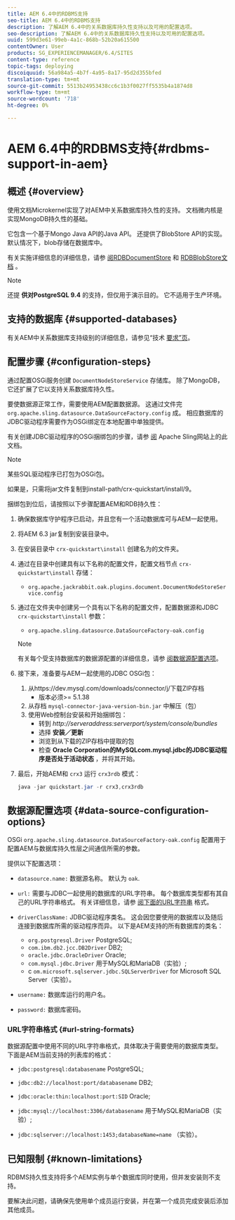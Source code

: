 ```yaml
---
title: AEM 6.4中的RDBMS支持
seo-title: AEM 6.4中的RDBMS支持
description: 了解AEM 6.4中的关系数据库持久性支持以及可用的配置选项。
seo-description: 了解AEM 6.4中的关系数据库持久性支持以及可用的配置选项。
uuid: 599d3e61-99eb-4a1c-868b-52b20a615500
contentOwner: User
products: SG_EXPERIENCEMANAGER/6.4/SITES
content-type: reference
topic-tags: deploying
discoiquuid: 56a984a5-4b7f-4a95-8a17-95d2d355bfed
translation-type: tm+mt
source-git-commit: 5513b24953438cc6c1b3f0027ff5535b4a1874d8
workflow-type: tm+mt
source-wordcount: '718'
ht-degree: 0%

---
```



# AEM 6.4中的RDBMS支持{#rdbms-support-in-aem}

## 概述 {#overview}

使用文档Microkernel实现了对AEM中关系数据库持久性的支持。 文档微内核是实现MongoDB持久性的基础。

它包含一个基于Mongo Java API的Java API。 还提供了BlobStore API的实现。 默认情况下，blob存储在数据库中。

有关实施详细信息的详细信息，请参 [阅RDBDocumentStore](https://jackrabbit.apache.org/oak/docs/apidocs/org/apache/jackrabbit/oak/plugins/document/rdb/RDBDocumentStore.html) 和 [RDBBlobStore文档](https://jackrabbit.apache.org/oak/docs/apidocs/org/apache/jackrabbit/oak/plugins/document/rdb/RDBBlobStore.html) 。

>[!NOTE]
>
>还提 **供对PostgreSQL 9.4** 的支持，但仅用于演示目的。 它不适用于生产环境。

## 支持的数据库 {#supported-databases}

有关AEM中关系数据库支持级别的详细信息，请参见“技术 [要求”页](/help/sites-deploying/technical-requirements.md)。

## 配置步骤 {#configuration-steps}

通过配置OSGi服务创建 `DocumentNodeStoreService` 存储库。 除了MongoDB，它还扩展了它以支持关系数据库持久性。

要使数据源正常工作，需要使用AEM配置数据源。 这通过文件完 `org.apache.sling.datasource.DataSourceFactory.config` 成。 相应数据库的JDBC驱动程序需要作为OSGi绑定在本地配置中单独提供。

有关创建JDBC驱动程序的OSGi捆绑包的步骤，请参 [阅](https://wiki.eclipse.org/Create_and_Export_MySQL_JDBC_driver_bundle) Apache Sling网站上的此文档。

>[!NOTE]
>
>某些SQL驱动程序已打包为OSGi包。
>
>如果是，只需将jar文件复制到install-path/crx-quickstart/install/9。

捆绑包到位后，请按照以下步骤配置AEM和RDB持久性：

1. 确保数据库守护程序已启动，并且您有一个活动数据库可与AEM一起使用。
1. 将AEM 6.3 jar复制到安装目录中。
1. 在安装目录中 `crx-quickstart\install` 创建名为的文件夹。
1. 通过在目录中创建具有以下名称的配置文件，配置文档节点 `crx-quickstart\install` 存储：

   * `org.apache.jackrabbit.oak.plugins.document.DocumentNodeStoreService.config`

1. 通过在文件夹中创建另一个具有以下名称的配置文件，配置数据源和JDBC `crx-quickstart\install` 参数：

   * `org.apache.sling.datasource.DataSourceFactory-oak.config`
   >[!NOTE]
   >
   >有关每个受支持数据库的数据源配置的详细信息，请参 [阅数据源配置选项](/help/sites-deploying/rdbms-support-in-aem.md#data-source-configuration-options)。

1. 接下来，准备要与AEM一起使用的JDBC OSGi包：

   1. 从https://dev.mysql.com/downloads/connector/j/下载ZIP存档
      * 版本必须>= 5.1.38
   1. 从存档 `mysql-connector-java-version-bin.jar` 中解压（包）
   1. 使用Web控制台安装和开始捆绑包：
      * 转到 *http://serveraddress:serverport/system/console/bundles*
      * 选择 **安装／更新**
      * 浏览到从下载的ZIP存档中提取的包
      * 检查 **Oracle Corporation的MySQLcom.mysql.jdbc的JDBC驱动程序是否处于活动状态** ，并将其开始。

1. 最后，开始AEM和 `crx3` 运行 `crx3rdb` 模式：

   ```java
   java -jar quickstart.jar -r crx3,crx3rdb
   ```

## 数据源配置选项 {#data-source-configuration-options}

OSGi `org.apache.sling.datasource.DataSourceFactory-oak.config` 配置用于配置AEM与数据库持久性层之间通信所需的参数。

提供以下配置选项：

* `datasource.name:` 数据源名称。 默认为 `oak`.

* `url:` 需要与JDBC一起使用的数据库的URL字符串。 每个数据库类型都有其自己的URL字符串格式。 有关详细信息，请参 [阅下面的URL字符串](/help/sites-deploying/rdbms-support-in-aem.md#url-string-formats) 格式。

* `driverClassName:` JDBC驱动程序类名。 这会因您要使用的数据库以及随后连接到数据库所需的驱动程序而异。 以下是AEM支持的所有数据库的类名：

   * `org.postgresql.Driver` PostgreSQL;
   * `com.ibm.db2.jcc.DB2Driver` DB2;
   * `oracle.jdbc.OracleDriver` Oracle;
   * `com.mysql.jdbc.Driver` 用于MySQL和MariaDB（实验）;
   * c `om.microsoft.sqlserver.jdbc.SQLServerDriver` for Microsoft SQL Server（实验）。

* `username:` 数据库运行的用户名。

* `password:` 数据库密码。

### URL字符串格式 {#url-string-formats}

数据源配置中使用不同的URL字符串格式，具体取决于需要使用的数据库类型。 下面是AEM当前支持的列表库的格式：

* `jdbc:postgresql:databasename` PostgreSQL;

* `jdbc:db2://localhost:port/databasename` DB2;
* `jdbc:oracle:thin:localhost:port:SID` Oracle;
* `jdbc:mysql://localhost:3306/databasename` 用于MySQL和MariaDB（实验）;

* `jdbc:sqlserver://localhost:1453;databaseName=name` （实验）。

## 已知限制 {#known-limitations}

RDBMS持久性支持将多个AEM实例与单个数据库同时使用，但并发安装则不支持。

要解决此问题，请确保先使用单个成员运行安装，并在第一个成员完成安装后添加其他成员。

